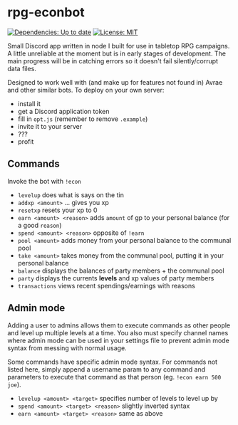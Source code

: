 # rpg-econbot
[![Dependencies: Up to date](https://david-dm.org/arcayn/rpg-econbot.svg)](https://david-dm.org/arcayn/rpg-econbot) [![License: MIT](https://img.shields.io/badge/License-MIT-green.svg)](https://opensource.org/licenses/MIT)


Small Discord app written in node I built for use in tabletop RPG campaigns. A little unreliable at the moment but is in early stages
of development. The main progress will be in catching errors so it doesn't fail silently/corrupt data files.

Designed to work well with (and make up for features not found in) Avrae and other similar bots. To deploy on your own server: 
 - install it
 - get a Discord application token 
 - fill in `opt.js` (remember to remove `.example`)
 - invite it to your server
 - ???
 - profit
 
 ## Commands
 Invoke the bot with `!econ`
  - `levelup` does what is says on the tin
  - `addxp <amount>` ... gives you xp
  - `resetxp` resets your xp to 0
  - `earn <amount> <reason>` adds `amount` of gp to your personal balance (for a good `reason`)
  - `spend <amount> <reason>` opposite of `!earn`
  - `pool <amount>` adds money from your personal balance to the communal pool
  - `take <amount>` takes money from the communal pool, putting it in your personal balance
  - `balance` displays the balances of party members + the communal pool
  - `party` displays the currents **levels** and xp values of party members
  - `transactions` views recent spendings/earnings with reasons
  
## Admin mode
Adding a user to admins allows them to execute commands as other people and level up multiple levels at a time. You also must specify channel names where admin mode can be used in your settings file to prevent admin mode syntax from messing with normal usage.

Some commands have specific admin mode syntax. For commands not listed here, simply append a username param to any command and parameters to execute that command as that person (eg. `!econ earn 500 joe`).
  - `levelup <amount> <target>` specifies number of levels to level up by
  - `spend <amount> <target> <reason>` slightly inverted syntax
  - `earn <amount> <target> <reason>` same as above
